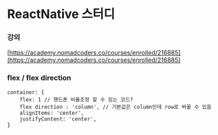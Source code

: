 # ReactNative 스터디

### 강의
[https://academy.nomadcoders.co/courses/enrolled/216885](https://academy.nomadcoders.co/courses/enrolled/216885)

### flex / flex direction
```
container: {
    flex: 1 // 핸드폰 비율조정 할 수 있는 코드?
    flex direction : 'column', // 기본값은 column인데 row로 바꿀 수 있음
    alignItems: 'center',
    justifyContent: 'center',
}
```
